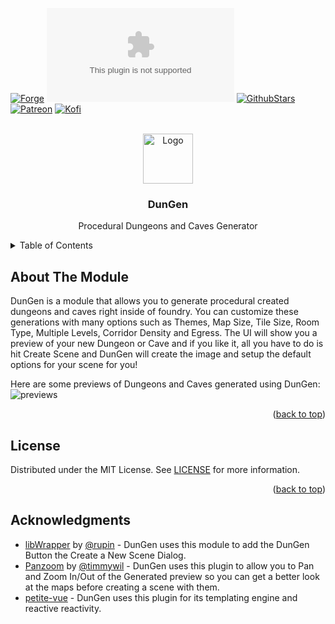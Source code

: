 <a name="readme-top"></a>

<!-- PROJECT SHIELDS -->
[![Forge][forge-installs]][forge-url]
[![Downloads][latest-download]][latest-download-url]
[![GithubStars][github-starts]][github-url]
[![Patreon][patreon]][patreon-url]
[![Kofi][ko-fi]][ko-fi-url]

<!-- PROJECT LOGO -->
<br />
<div align="center">
  <a href="https://github.com/mouse0270/foundryvtt-dungen">
    <img src="https://user-images.githubusercontent.com/564874/207087720-f1e3a8dc-29f7-4c52-b962-87e3854c1251.png" alt="Logo" width="80" height="80">
  </a>
  <h3 align="center">DunGen</h3>
  <p align="center">Procedural Dungeons and Caves Generator</p>
</div>

<!-- TABLE OF CONTENTS -->
<details>
	<summary>Table of Contents</summary>
	<ol>
		<li><a href="#about-the-module">About the Module</a></li>
		<li><a href="#license">License</a></li>
		<li><a href="#acknowledgments">Acknowledgments</a></li>
	</ol>
</details>

<!-- ABOUT THE PROJECT -->
## About The Module
DunGen is a module that allows you to generate procedural created dungeons and caves right inside of foundry. You can customize these generations with many options such as Themes, Map Size, Tile Size, Room Type, Multiple Levels, Corridor Density and Egress. The UI will show you a preview of your new Dungeon or Cave and if you like it, all you have to do is hit Create Scene and DunGen will create the image and setup the default options for your scene for you!

Here are some previews of Dungeons and Caves generated using DunGen:
![previews](https://user-images.githubusercontent.com/564874/207091606-fd62a301-d56c-46ef-8181-06cfd4726ad8.jpg)


<p align="right">(<a href="#readme-top">back to top</a>)</p>

<!-- LICENSE -->
## License
Distributed under the MIT License. See [LICENSE](https://github.com/mouse0270/foundryvtt-dungen/blob/master/LICENSE) for more information.

<p align="right">(<a href="#readme-top">back to top</a>)</p>

<!-- ACKNOWLEDGMENTS -->
## Acknowledgments
- [libWrapper](https://foundryvtt.com/packages/lib-wrapper) by [@rupin](https://foundryvtt.com/community/ruipin) - DunGen uses this module to add the DunGen Button the Create a New Scene Dialog.
- [Panzoom](https://github.com/timmywil/panzoom/) by [@timmywil](https://timmywil.com/) - DunGen uses this plugin to allow you to Pan and Zoom In/Out of the Generated preview so you can get a better look at the maps before creating a scene with them.
- [petite-vue](https://github.com/vuejs/petite-vue) - DunGen uses this plugin for its templating engine and reactive reactivity.



<!-- MARKDOWN LINKS & IMAGES -->
<!-- https://www.markdownguide.org/basic-syntax/#reference-style-links -->
[license-url]: https://github.com/mouse0270/foundryvtt-dungen/blob/master/LICENSE

[forge-installs]: https://img.shields.io/badge/dynamic/json?&colorB=90A959&label=Forge%20Installs&query=package.installs&suffix=%25&style=for-the-badge&url=https://forge-vtt.com/api/bazaar/package/foundryvtt-dungen
[forge-url]: https://forge-vtt.com/bazaar/package/foundryvtt-dungen

[latest-download]: https://img.shields.io/github/downloads/mouse0270/foundryvtt-dungen/latest/module.zip?color=5D4A66&label=DOWNLOADS&style=for-the-badge
[latest-download-url]: https://github.com/mouse0270/foundryvtt-dungen/releases/latest

[github-starts]: https://img.shields.io/github/stars/mouse0270/foundryvtt-dungen?logo=AddThis&logoColor=white&style=for-the-badge
[github-url]: https://github.com/mouse0270/foundryvtt-dungen

[patreon]: https://img.shields.io/badge/-Patreon-FF424D?style=for-the-badge&logo=Patreon&logoColor=white
[patreon-url]: https://www.patreon.com/mouse0270

[ko-fi]: https://img.shields.io/badge/-ko%20fi-FF5E5B?style=for-the-badge&logo=Ko-fi&logoColor=white
[ko-fi-url]: https://ko-fi.com/mouse0270
